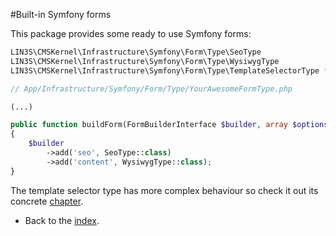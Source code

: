 #Built-in Symfony forms

This package provides some ready to use Symfony forms:

```bash
LIN3S\CMSKernel\Infrastructure\Symfony\Form\Type\SeoType
LIN3S\CMSKernel\Infrastructure\Symfony\Form\Type\WysiwygType
LIN3S\CMSKernel\Infrastructure\Symfony\Form\Type\TemplateSelectorType *
```

```php
// App/Infrastructure/Symfony/Form/Type/YourAwesomeFormType.php

(...)

public function buildForm(FormBuilderInterface $builder, array $options)
{
    $builder
        ->add('seo', SeoType::class)
        ->add('content', WysiwygType::class);
}
```

The template selector type has more complex behaviour so check it out its concrete [chapter](symfony_form_template_selector.md).

- Back to the [index](index.md).
